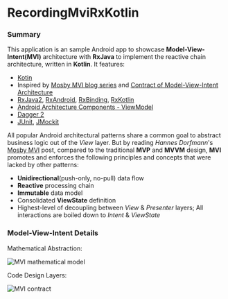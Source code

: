 # RecordingMviRxKotlin

### Summary

This application is an sample Android app to showcase **Model-View-Intent(MVI)** architecture with **RxJava** to implement the reactive chain architecture, written in **Kotlin**. It features:

* [Kotin](https://kotlinlang.org)
* Inspired by [Mosby MVI blog series](http://hannesdorfmann.com/android/mosby3-mvi-1) and [Contract of Model-View-Intent Architecture](https://proandroiddev.com/the-contract-of-the-model-view-intent-architecture-777f95706c1e)
* [RxJava2](https://github.com/ReactiveX/RxJava), [RxAndroid](https://github.com/ReactiveX/RxAndroid), [RxBinding](https://github.com/JakeWharton/RxBinding), [RxKotlin](https://github.com/ReactiveX/RxKotlin)
* [Android Architecture Components - ViewModel](https://developer.android.com/topic/libraries/architecture/viewmodel.html)
* [Dagger 2](https://github.com/google/dagger)
* [JUnit](https://junit.org/junit4), [JMockit](https://jmockit.github.io)

All popular Android architectural patterns share a common goal to abstract business logic out of the _View_ layer. But by reading _Hannes Dorfmann_'s [Mosby MVI](http://hannesdorfmann.com/android/mosby3-mvi-1) post, compared to the traditional **MVP** and **MVVM** design, **MVI** promotes and enforces the following principles and concepts that were lacked by other patterns:

* **Unidirectional**(push-only, no-pull) data flow
* **Reactive** processing chain
* **Immutable** data model
* Consolidated **ViewState** definition
* Highest-level of decoupling between _View_ & _Presenter_ layers; All interactions are boiled down to _Intent_ & _ViewState_

### Model-View-Intent Details

Mathematical Abstraction:

<img src="https://user-images.githubusercontent.com/17072625/39215583-6894318c-47e6-11e8-868e-a403873ebce1.png" alt="MVI mathematical model"/>

Code Design Layers:

<img src="https://user-images.githubusercontent.com/17072625/39216243-e6d26620-47e8-11e8-9b78-1a5835d0e88d.png" alt="MVI contract"/>

